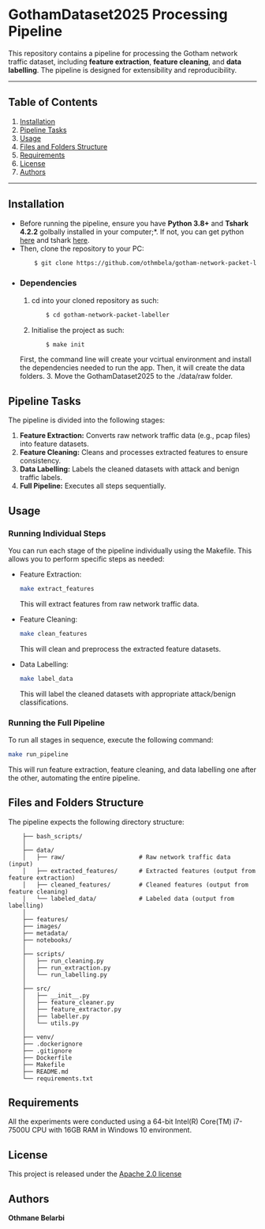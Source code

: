 # GothamDataset2025 Processing Pipeline

This repository contains a pipeline for processing the Gotham network traffic dataset, including **feature extraction**, **feature cleaning**, and **data labelling**. The pipeline is designed for extensibility and reproducibility.

---

## **Table of Contents**
1. [Installation](#installation)
2. [Pipeline Tasks](#pipeline-tasks)
3. [Usage](#usage)
4. [Files and Folders Structure](#files-and-folders-structure)
5. [Requirements](#requirements)
6. [License](#license)
7. [Authors](#authors)

---

## **Installation**

* Before running the pipeline, ensure you have **Python 3.8+** and **Tshark 4.2.2** golbally installed in your computer;*. If not, you can get python [here](https://www.python.org) and tshark [here](https://tshark.dev/setup/install/).
* Then, clone the repository to your PC:
    ```bash
        $ git clone https://github.com/othmbela/gotham-network-packet-labeller.git
    ```
* ### Dependencies
    1. cd into your cloned repository as such:
        ```bash
            $ cd gotham-network-packet-labeller
        ```
    2. Initialise the project as such:
        ```bash
            $ make init
        ```
    First, the command line will create your vcirtual environment and install the dependencies needed to run the app. Then, it will create the data folders.
    3. Move the GothamDataset2025 to the ./data/raw folder.


## **Pipeline Tasks**

The pipeline is divided into the following stages:

1. **Feature Extraction:** Converts raw network traffic data (e.g., pcap files) into feature datasets.
2. **Feature Cleaning:** Cleans and processes extracted features to ensure consistency.
3. **Data Labelling:** Labels the cleaned datasets with attack and benign traffic labels.
4. **Full Pipeline:** Executes all steps sequentially.


## **Usage**

### **Running Individual Steps**

You can run each stage of the pipeline individually using the Makefile. This allows you to perform specific steps as needed:

- Feature Extraction:
    ``` bash
    make extract_features
    ```
    This will extract features from raw network traffic data.

- Feature Cleaning:
    ``` bash
    make clean_features
    ```
    This will clean and preprocess the extracted feature datasets.

- Data Labelling:
    ``` bash
    make label_data
    ```
    This will label the cleaned datasets with appropriate attack/benign classifications.

### **Running the Full Pipeline**

To run all stages in sequence, execute the following command:
```bash
make run_pipeline
```

This will run feature extraction, feature cleaning, and data labelling one after the other, automating the entire pipeline.


## **Files and Folders Structure**

The pipeline expects the following directory structure:
```
    ├── bash_scripts/
    │
    ├── data/
    │   ├── raw/                     # Raw network traffic data (input)
    │   ├── extracted_features/      # Extracted features (output from feature extraction)
    │   ├── cleaned_features/        # Cleaned features (output from feature cleaning)
    │   └── labeled_data/            # Labeled data (output from labelling)
    │
    ├── features/
    ├── images/
    ├── metadata/
    ├── notebooks/
    │
    ├── scripts/
    │   ├── run_cleaning.py
    │   ├── run_extraction.py
    │   └── run_labelling.py
    │
    ├── src/
    │   ├── __init__.py
    │   ├── feature_cleaner.py
    │   ├── feature_extractor.py
    │   ├── labeller.py
    │   └── utils.py
    │
    ├── venv/
    ├── .dockerignore
    ├── .gitignore
    ├── Dockerfile
    ├── Makefile
    ├── README.md
    └── requirements.txt
```


## Requirements

All the experiments were conducted using a 64-bit Intel(R) Core(TM) i7-7500U CPU with 16GB RAM in Windows 10 environment.


## License

This project is released under the [Apache 2.0 license](LICENSE)


## Authors

**Othmane Belarbi**
